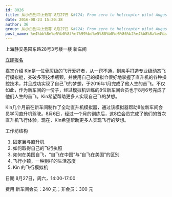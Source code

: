 ```yaml
---
id: 8026
title: 从小白到冲上云霄 8月27日 &#124; From zero to helicopter pilot August 27
date: 2016-08-23 15:20:38
author: 36
group: 从小白到冲上云霄 8月27日 &#124; From zero to helicopter pilot August 27
post_name: %e4%bb%8e%e5%b0%8f%e7%99%bd%e5%88%b0%e5%86%b2%e4%b8%8a%e4%ba%91%e9%9c%84-8%e6%9c%8827%e6%97%a5-from-zero-to-helicopter-pilot-august-27
---
```


上海静安愚园东路28号3号楼一楼 新车间

[立即报名](http://www.huodongxing.com/event/8346522982300)

嘉宾介绍
Kin是一位骨灰级的飞行爱好者，从一窍不通，到亲手打造专业级动态飞行模拟舱，突破多项技术瓶颈，并使用自己的模拟仓很好地掌握了直升机的各种操控技术，并且成功实现了自己飞的梦想，于2016年1月完成了他人生的首飞。不仅如此，作为新车间的一份子，经过模拟机训练的8位新车间会员也于8月6号完成了他们人生的首飞。Kin希望帮助更多人实现自己飞的梦想。

Kin几个月前在新车间制作了全动直升机模拟器，通过该模拟器帮助8位新车间会员学习直升机驾驶。8月6日，经过一个月的训练后，这8位会员完成了他们的首次直升机飞行体验。现在，Kin希望帮助更多人实现飞行的梦想。

工作坊结构
1. 固定翼与直升机
2. 如何取得自己的飞行执照
3. 如何在美国自飞，“自飞在中国”与“自飞在美国”的区别
4. 飞行小镇，一种别样的生活态度
5. Kin 的飞行模拟机

日期
8月27日，周六，14:00-17:00

费用
新车间会员：240 元；非会员：300 元
